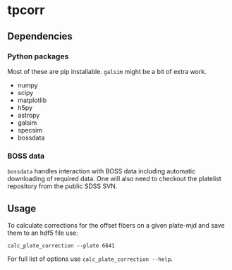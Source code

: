 # tpcorr

## Dependencies

### Python packages

Most of these are pip installable. `galsim` might be a bit of extra work.

 * numpy
 * scipy
 * matplotlib
 * h5py
 * astropy
 * galsim
 * specsim
 * bossdata

### BOSS data

`bossdata` handles interaction with BOSS data including automatic downloading of required data. One will also need to checkout the platelist repository from the public SDSS SVN.

## Usage

To calculate corrections for the offset fibers on a given plate-mjd and save them to an hdf5 file use:

```
calc_plate_correction --plate 6641
```

For full list of options use `calc_plate_correction --help`.